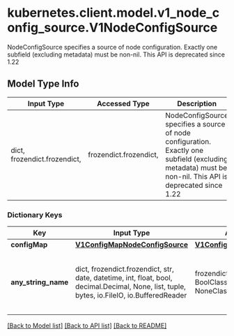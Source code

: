 # kubernetes.client.model.v1_node_config_source.V1NodeConfigSource

NodeConfigSource specifies a source of node configuration. Exactly one subfield (excluding metadata) must be non-nil. This API is deprecated since 1.22

## Model Type Info
Input Type | Accessed Type | Description | Notes
------------ | ------------- | ------------- | -------------
dict, frozendict.frozendict,  | frozendict.frozendict,  | NodeConfigSource specifies a source of node configuration. Exactly one subfield (excluding metadata) must be non-nil. This API is deprecated since 1.22 | 

### Dictionary Keys
Key | Input Type | Accessed Type | Description | Notes
------------ | ------------- | ------------- | ------------- | -------------
**configMap** | [**V1ConfigMapNodeConfigSource**](V1ConfigMapNodeConfigSource.md) | [**V1ConfigMapNodeConfigSource**](V1ConfigMapNodeConfigSource.md) |  | [optional] 
**any_string_name** | dict, frozendict.frozendict, str, date, datetime, int, float, bool, decimal.Decimal, None, list, tuple, bytes, io.FileIO, io.BufferedReader | frozendict.frozendict, str, BoolClass, decimal.Decimal, NoneClass, tuple, bytes, FileIO | any string name can be used but the value must be the correct type | [optional]

[[Back to Model list]](../../README.md#documentation-for-models) [[Back to API list]](../../README.md#documentation-for-api-endpoints) [[Back to README]](../../README.md)

